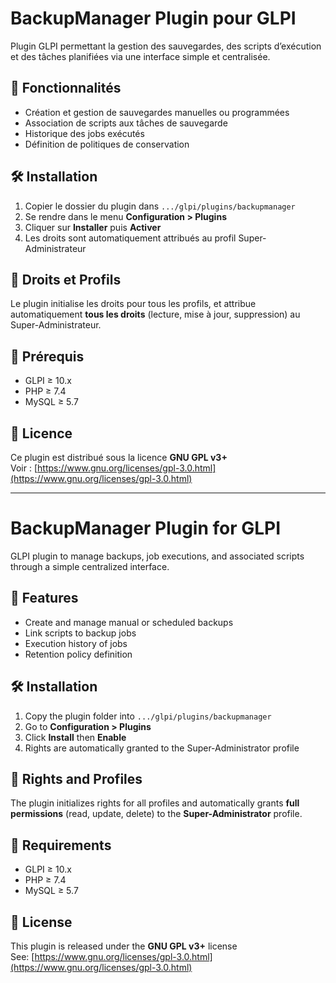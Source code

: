 # BackupManager Plugin pour GLPI

Plugin GLPI permettant la gestion des sauvegardes, des scripts d’exécution et des tâches planifiées via une interface simple et centralisée.

## 🚀 Fonctionnalités

- Création et gestion de sauvegardes manuelles ou programmées
- Association de scripts aux tâches de sauvegarde
- Historique des jobs exécutés
- Définition de politiques de conservation

## 🛠️ Installation

1. Copier le dossier du plugin dans `.../glpi/plugins/backupmanager`
2. Se rendre dans le menu **Configuration > Plugins**
3. Cliquer sur **Installer** puis **Activer**
4. Les droits sont automatiquement attribués au profil Super-Administrateur

## 🔐 Droits et Profils

Le plugin initialise les droits pour tous les profils, et attribue automatiquement **tous les droits** (lecture, mise à jour, suppression) au Super-Administrateur.

## 🧱 Prérequis

- GLPI ≥ 10.x
- PHP ≥ 7.4
- MySQL ≥ 5.7

## 📄 Licence

Ce plugin est distribué sous la licence **GNU GPL v3+**  
Voir : [https://www.gnu.org/licenses/gpl-3.0.html](https://www.gnu.org/licenses/gpl-3.0.html)

---

# BackupManager Plugin for GLPI

GLPI plugin to manage backups, job executions, and associated scripts through a simple centralized interface.

## 🚀 Features

- Create and manage manual or scheduled backups
- Link scripts to backup jobs
- Execution history of jobs
- Retention policy definition

## 🛠️ Installation

1. Copy the plugin folder into `.../glpi/plugins/backupmanager`
2. Go to **Configuration > Plugins**
3. Click **Install** then **Enable**
4. Rights are automatically granted to the Super-Administrator profile

## 🔐 Rights and Profiles

The plugin initializes rights for all profiles and automatically grants **full permissions** (read, update, delete) to the **Super-Administrator** profile.

## 🧱 Requirements

- GLPI ≥ 10.x
- PHP ≥ 7.4
- MySQL ≥ 5.7

## 📄 License

This plugin is released under the **GNU GPL v3+** license  
See: [https://www.gnu.org/licenses/gpl-3.0.html](https://www.gnu.org/licenses/gpl-3.0.html)
